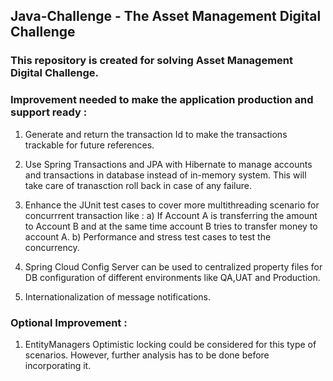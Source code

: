 ## Java-Challenge - The Asset Management Digital Challenge

### This repository is created for solving Asset Management Digital Challenge. 

### Improvement needed to make the application production and support ready :

1) Generate and return the transaction Id to make the transactions trackable for future references.

2) Use Spring Transactions and JPA with Hibernate to manage accounts and transactions in database instead of in-memory system. This will take care of tranasction 
   roll back in case of any failure.
   
3) Enhance the JUnit test cases to cover more multithreading scenario for concurrrent transaction like :
   a) If Account A is transferring the amount to Account B and at the same time account B tries to transfer money to account A.
   b) Performance and stress test cases to test the concurrency.
   
4) Spring Cloud Config Server can be used to centralized property files for DB configuration of different environments like QA,UAT and Production.

5) Internationalization of message notifications.

### Optional Improvement :

1) EntityManagers Optimistic locking could be considered for this type of scenarios. However, further analysis has to be done before incorporating it. 

